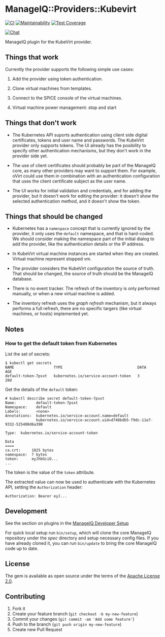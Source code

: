 # ManageIQ::Providers::Kubevirt

[![CI](https://github.com/ManageIQ/manageiq-providers-kubevirt/actions/workflows/ci.yaml/badge.svg?branch=spassky)](https://github.com/ManageIQ/manageiq-providers-kubevirt/actions/workflows/ci.yaml)
[![Maintainability](https://api.codeclimate.com/v1/badges/164d3344f7d1a833e6ef/maintainability)](https://codeclimate.com/github/ManageIQ/manageiq-providers-kubevirt/maintainability)
[![Test Coverage](https://api.codeclimate.com/v1/badges/164d3344f7d1a833e6ef/test_coverage)](https://codeclimate.com/github/ManageIQ/manageiq-providers-kubevirt/test_coverage)

[![Chat](https://badges.gitter.im/Join%20Chat.svg)](https://gitter.im/ManageIQ/manageiq-providers-kubevirt?utm_source=badge&utm_medium=badge&utm_campaign=pr-badge&utm_content=badge)

ManageIQ plugin for the KubeVirt provider.

## Things that work

Currently the provider supports the following simple use cases:

1. Add the provider using token authentication.

2. Clone virtual machines from templates.

3. Connect to the SPICE console of the virtual machines.

4. Virtual machine power management: stop and start

## Things that don't work

* The Kubernetes API suports authentication using client side digital
certificates, tokens and user name and passwords. The KubeVirt provider only
supports tokens. The UI already has the posibility to specify other
authentication mechanisms, but they don't work in the provider side yet.

* The use of client certificates should probably be part of the ManageIQ
core, as many other providers may want to support them. For example,
oVirt could use them in combination with an authentication configuration
that uses the client certificate subject as the user name.

* The UI works for initial validation and credentials, and for adding the
provider, but it doesn't work for editing the provider: it doesn't show the
selected authentication method, and it doesn't show the token.

## Things that should be changed

* Kubernetes has a `namespace` concept that is currently ignored by the
provider, it only uses the `default` namespace, and that is hard-coded.
We should consider making the namespace part of the initial dialog to
add the provider, like the authentication details or the IP address.

* In KubeVirt virtual machine instances are started when they are created.
Virtual machine represent stopped vm.

* The provider considers the KubeVirt configuration the source of truth. 
That should be changed, the source of truth should be the ManageIQ database.

* There is no event tracker. The refresh of the inventory is only performed
manually, or when a new virtual machine is added.

* The inventory refresh uses the _graph refresh_ mechanism, but it
always performs a full refresh, there are no specific targers (like
virtual machines, or hosts) implemented yet.

## Notes

### How to get the default token from Kubernetes

List the set of secrets:

  ```
  $ kubectl get secrets
  NAME                  TYPE                                  DATA      AGE
  default-token-7psxt   kubernetes.io/service-account-token   3         20d
  ```

Get the details of the `default` token:

  ```
  # kubectl describe secret default-token-7psxt
  Name:         default-token-7psxt
  Namespace:    default
  Labels:       <none>
  Annotations:  kubernetes.io/service-account.name=default
                kubernetes.io/service-account.uid=d748bdb5-f9dc-11e7-9332-525400d6a390

  Type:  kubernetes.io/service-account-token

  Data
  ====
  ca.crt:     1025 bytes
  namespace:  7 bytes
  token:      eyJhbGciO...
  ...
  ```

The token is the value of the `token` attribute.

The extracted value can now be used to authenticate with the Kubernetes API, setting the `Authorization` header:

  ```
  Authorization: Bearer eyJ...
  ```

## Development

See the section on plugins in the [ManageIQ Developer Setup](http://manageiq.org/docs/guides/developer_setup/plugins)

For quick local setup run `bin/setup`, which will clone the core ManageIQ repository under the *spec* directory and setup necessary config files. If you have already cloned it, you can run `bin/update` to bring the core ManageIQ code up to date.

## License

The gem is available as open source under the terms of the [Apache License 2.0](http://www.apache.org/licenses/LICENSE-2.0).

## Contributing

1. Fork it
2. Create your feature branch (`git checkout -b my-new-feature`)
3. Commit your changes (`git commit -am 'Add some feature'`)
4. Push to the branch (`git push origin my-new-feature`)
5. Create new Pull Request
